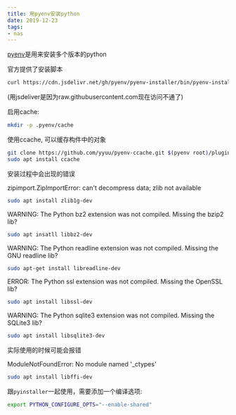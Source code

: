 ```yaml
---
title: 用pyenv安装python
date: 2019-12-23
tags:
- nas
---
```


[pyenv](https://github.com/pyenv/pyenv)是用来安装多个版本的python

<!-- more -->

官方提供了安装脚本

```bash
curl https://cdn.jsdelivr.net/gh/pyenv/pyenv-installer/bin/pyenv-installer | bash
```

(用jsdeliver是因为raw.githubusercontent.com现在访问不通了)

启用cache:

```bash
mkdir -p .pyenv/cache
```

使用ccache, 可以缓存构件中的对象

```bash
git clone https://github.com/yyuu/pyenv-ccache.git $(pyenv root)/plugins/pyenv-ccache
sudo apt install ccache
```

安装过程中会出现的错误

zipimport.ZipImportError: can't decompress data; zlib not available

```bash
sudo apt install zlib1g-dev
```

WARNING: The Python bz2 extension was not compiled. Missing the bzip2 lib?
```bash
sudo apt insatll libbz2-dev
```

WARNING: The Python readline extension was not compiled. Missing the GNU readline lib?
```bash
sudo apt-get install libreadline-dev
```

ERROR: The Python ssl extension was not compiled. Missing the OpenSSL lib?

```bash
sudo apt install libssl-dev
```

WARNING: The Python sqlite3 extension was not compiled. Missing the SQLite3 lib?

```bash
sudo apt install libsqlite3-dev
```

实际使用的时候可能会报错

ModuleNotFoundError: No module named '_ctypes'

```bash
sudo apt install libffi-dev
```

跟`pyinstaller`一起使用，需要添加一个编译选项:

```bash
export PYTHON_CONFIGURE_OPTS="--enable-shared"
```
